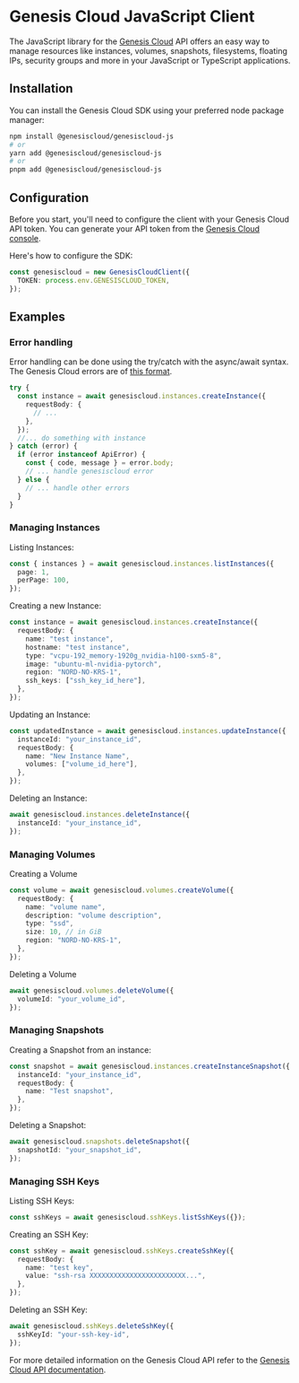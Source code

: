 # Genesis Cloud JavaScript Client

The JavaScript library for the [Genesis Cloud](http://genesiscloud.com) API offers an easy way to manage resources like instances, volumes, snapshots, filesystems, floating IPs, security groups and more in your JavaScript or TypeScript applications.

## Installation

You can install the Genesis Cloud SDK using your preferred node package manager:

```bash
npm install @genesiscloud/genesiscloud-js
# or
yarn add @genesiscloud/genesiscloud-js
# or
pnpm add @genesiscloud/genesiscloud-js
```

## Configuration

Before you start, you'll need to configure the client with your Genesis Cloud API token. You can generate your API token from the [Genesis Cloud console](https://console.genesiscloud.com/dashboard).

Here's how to configure the SDK:

```typescript
const genesiscloud = new GenesisCloudClient({
  TOKEN: process.env.GENESISCLOUD_TOKEN,
});
```

## Examples

### Error handling

Error handling can be done using the try/catch with the async/await syntax. The Genesis Cloud errors are of [this format](/src/core/ApiError.ts).

```typescript
try {
  const instance = await genesiscloud.instances.createInstance({
    requestBody: {
      // ...
    },
  });
  //... do something with instance
} catch (error) {
  if (error instanceof ApiError) {
    const { code, message } = error.body;
    // ... handle genesiscloud error
  } else {
    // ... handle other errors
  }
}
```

### Managing Instances

Listing Instances:

```typescript
const { instances } = await genesiscloud.instances.listInstances({
  page: 1,
  perPage: 100,
});
```

Creating a new Instance:

```typescript
const instance = await genesiscloud.instances.createInstance({
  requestBody: {
    name: "test instance",
    hostname: "test instance",
    type: "vcpu-192_memory-1920g_nvidia-h100-sxm5-8",
    image: "ubuntu-ml-nvidia-pytorch",
    region: "NORD-NO-KRS-1",
    ssh_keys: ["ssh_key_id_here"],
  },
});
```

Updating an Instance:

```typescript
const updatedInstance = await genesiscloud.instances.updateInstance({
  instanceId: "your_instance_id",
  requestBody: {
    name: "New Instance Name",
    volumes: ["volume_id_here"],
  },
});
```

Deleting an Instance:

```typescript
await genesiscloud.instances.deleteInstance({
  instanceId: "your_instance_id",
});
```

### Managing Volumes

Creating a Volume

```typescript
const volume = await genesiscloud.volumes.createVolume({
  requestBody: {
    name: "volume name",
    description: "volume description",
    type: "ssd",
    size: 10, // in GiB
    region: "NORD-NO-KRS-1",
  },
});
```

Deleting a Volume

```typescript
await genesiscloud.volumes.deleteVolume({
  volumeId: "your_volume_id",
});
```

### Managing Snapshots

Creating a Snapshot from an instance:

```typescript
const snapshot = await genesiscloud.instances.createInstanceSnapshot({
  instanceId: "your_instance_id",
  requestBody: {
    name: "Test snapshot",
  },
});
```

Deleting a Snapshot:

```typescript
await genesiscloud.snapshots.deleteSnapshot({
  snapshotId: "your_snapshot_id",
});
```

### Managing SSH Keys

Listing SSH Keys:

```typescript
const sshKeys = await genesiscloud.sshKeys.listSshKeys({});
```

Creating an SSH Key:

```typescript
const sshKey = await genesiscloud.sshKeys.createSshKey({
  requestBody: {
    name: "test key",
    value: "ssh-rsa XXXXXXXXXXXXXXXXXXXXXXXX...",
  },
});
```

Deleting an SSH Key:

```typescript
await genesiscloud.sshKeys.deleteSshKey({
  sshKeyId: "your-ssh-key-id",
});
```

For more detailed information on the Genesis Cloud API refer to the [Genesis Cloud API documentation](https://developers.genesiscloud.com/).
